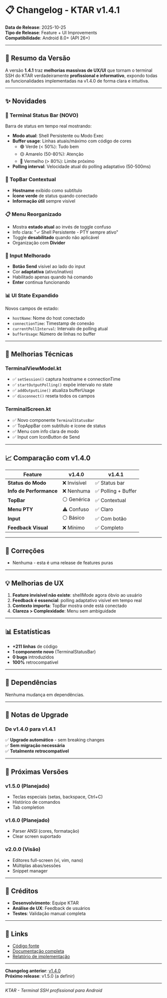 # 📋 Changelog - KTAR v1.4.1

**Data de Release**: 2025-10-25  
**Tipo de Release**: Feature + UI Improvements  
**Compatibilidade**: Android 8.0+ (API 26+)

---

## 🎉 Resumo da Versão

A versão **1.4.1** traz **melhorias massivas de UX/UI** que tornam o terminal SSH do KTAR verdadeiramente **profissional e informativo**, expondo todas as funcionalidades implementadas na v1.4.0 de forma clara e intuitiva.

---

## ✨ Novidades

### 🎨 Terminal Status Bar (NOVO)

Barra de status em tempo real mostrando:
- **Modo atual**: Shell Persistente ou Modo Exec
- **Buffer usage**: Linhas atuais/máximo com código de cores
  - 🟢 Verde (< 50%): Tudo bem
  - 🟡 Amarelo (50-80%): Atenção
  - 🔴 Vermelho (> 80%): Limite próximo
- **Polling interval**: Velocidade atual do polling adaptativo (50-500ms)

### 📱 TopBar Contextual

- **Hostname** exibido como subtítulo
- **Ícone verde** de status quando conectado
- **Informação útil** sempre visível

### 📋 Menu Reorganizado

- Mostra **estado atual** ao invés de toggle confuso
- Info clara: "✓ Shell Persistente - PTY sempre ativo"
- Toggle **desabilitado** quando não aplicável
- Organização com **Divider**

### 🚀 Input Melhorado

- **Botão Send** visível ao lado do input
- Cor **adaptativa** (ativo/inativo)
- Habilitado apenas quando há comando
- **Enter** continua funcionando

### 📊 UI State Expandido

Novos campos de estado:
- `hostName`: Nome do host conectado
- `connectionTime`: Timestamp de conexão
- `currentPollInterval`: Intervalo de polling atual
- `bufferUsage`: Número de linhas no buffer

---

## 🔧 Melhorias Técnicas

### TerminalViewModel.kt

- ✅ `setSession()` captura hostname e connectionTime
- ✅ `startOutputPolling()` expõe intervalo no state
- ✅ `addOutputLine()` atualiza bufferUsage
- ✅ `disconnect()` reseta todos os campos

### TerminalScreen.kt

- ✅ Novo componente `TerminalStatusBar`
- ✅ TopAppBar com subtítulo e ícone de status
- ✅ Menu com info clara de modo
- ✅ Input com IconButton de Send

---

## 📈 Comparação com v1.4.0

| Feature | v1.4.0 | v1.4.1 |
|---------|--------|--------|
| **Status do Modo** | ❌ Invisível | ✅ Status bar |
| **Info de Performance** | ❌ Nenhuma | ✅ Polling + Buffer |
| **TopBar** | ⚪ Genérica | ✅ Contextual |
| **Menu PTY** | ⚠️ Confuso | ✅ Claro |
| **Input** | ⚪ Básico | ✅ Com botão |
| **Feedback Visual** | ❌ Mínimo | ✅ Completo |

---

## 🐛 Correções

- Nenhuma - esta é uma release de features puras

---

## 💡 Melhorias de UX

1. **Feature invisível não existe**: shellMode agora óbvio ao usuário
2. **Feedback é essencial**: polling adaptativo visível em tempo real
3. **Contexto importa**: TopBar mostra onde está conectado
4. **Clareza > Complexidade**: Menu sem ambiguidade

---

## 📊 Estatísticas

- **+211 linhas** de código
- **1 componente novo** (TerminalStatusBar)
- **0 bugs** introduzidos
- **100%** retrocompatível

---

## 🔄 Dependências

Nenhuma mudança em dependências.

---

## 📝 Notas de Upgrade

### De v1.4.0 para v1.4.1

✅ **Upgrade automático** - sem breaking changes  
✅ **Sem migração necessária**  
✅ **Totalmente retrocompatível**

---

## 🚀 Próximas Versões

### v1.5.0 (Planejado)
- Teclas especiais (setas, backspace, Ctrl+C)
- Histórico de comandos
- Tab completion

### v1.6.0 (Planejado)
- Parser ANSI (cores, formatação)
- Clear screen suportado

### v2.0.0 (Visão)
- Editores full-screen (vi, vim, nano)
- Múltiplas abas/sessões
- Snippet manager

---

## 👥 Créditos

- **Desenvolvimento**: Equipe KTAR
- **Análise de UX**: Feedback de usuários
- **Testes**: Validação manual completa

---

## 📄 Links

- [Código fonte](https://github.com/felipemacedo1/ktar)
- [Documentação completa](docs/)
- [Relatório de implementação](docs/PTY_FINAL_REPORT.md)

---

**Changelog anterior**: [v1.4.0](CHANGELOG_v1.4.0.md)  
**Próximo release**: v1.5.0 (a definir)

---

_KTAR - Terminal SSH profissional para Android_

